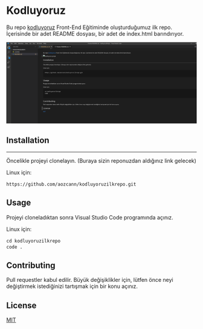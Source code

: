 # Kodluyoruz

Bu repo [kodluyoruz](https://www.kodluyoruz.org) Front-End Eğitiminde oluşturduğumuz ilk repo. İçerisinde bir adet README dosyası, bir adet de index.html barındırıyor.

![Kodluyoruz proje](https://github.com/aozcann/kodluyoruzilkrepo/blob/master/proje.png)

## Installation

-------------------------------------------------------
Öncelikle projeyi clonelayın. (Buraya sizin reponuzdan aldığınız link gelecek)

Linux için:

```
https://github.com/aozcann/kodluyoruzilkrepo.git

```

## Usage

Projeyi cloneladıktan sonra Visual Studio Code programında açınız.

Linux için:

```
cd kodluyoruzilkrepo
code .

```

## Contributing

Pull requestler kabul edilir. Büyük değişiklikler için, lütfen önce neyi değiştirmek istediğinizi tartışmak için bir konu açınız.


## License

[MIT](https://choosealicense.com/licenses/mit/)
